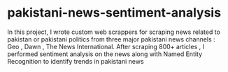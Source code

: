 # pakistani-news-sentiment-analysis
In this project, I wrote custom web scrappers for scraping news related to pakistan or pakistani politics from three major pakistani news channels : Geo , Dawn , The News International. After scraping 800+ articles , I performed sentiment analysis on the news along with Named Entity Recognition to identify trends in pakistani news
